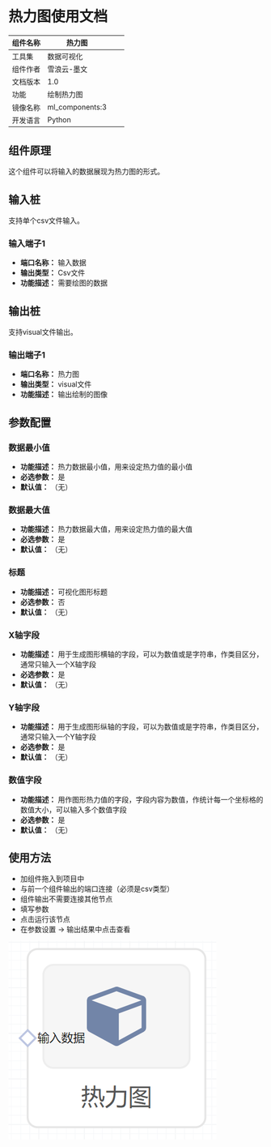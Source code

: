 # 热力图使用文档
| 组件名称 | 热力图|  |  |
| --- | --- | --- | --- |
| 工具集 | 数据可视化 |  |  |
| 组件作者 | 雪浪云-墨文 |  |  |
| 文档版本 | 1.0 |  |  |
| 功能 |绘制热力图 |  |  |
| 镜像名称 | ml_components:3 |  |  |
| 开发语言 | Python |  |  |

## 组件原理
这个组件可以将输入的数据展现为热力图的形式。
## 输入桩
支持单个csv文件输入。
### 输入端子1

- **端口名称：** 输入数据
- **输出类型：** Csv文件
- **功能描述：** 需要绘图的数据

## 输出桩
支持visual文件输出。
### 输出端子1

- **端口名称：** 热力图
- **输出类型：** visual文件
- **功能描述：** 输出绘制的图像
## 参数配置
### 数据最小值

- **功能描述：** 热力数据最小值，用来设定热力值的最小值
- **必选参数：** 是
- **默认值：** （无）
### 数据最大值

- **功能描述：** 热力数据最大值，用来设定热力值的最大值
- **必选参数：** 是
- **默认值：** （无）
### 标题

- **功能描述：** 可视化图形标题
- **必选参数：** 否
- **默认值：** （无）
### X轴字段

- **功能描述：** 用于生成图形横轴的字段，可以为数值或是字符串，作类目区分，通常只输入一个X轴字段
- **必选参数：** 是
- **默认值：** （无）
### Y轴字段

- **功能描述：** 用于生成图形纵轴的字段，可以为数值或是字符串，作类目区分，通常只输入一个Y轴字段
- **必选参数：** 是
- **默认值：** （无）
### 数值字段

- **功能描述：** 用作图形热力值的字段，字段内容为数值，作统计每一个坐标格的数值大小，可以输入多个数值字段
- **必选参数：** 是
- **默认值：** （无）


## 使用方法
- 加组件拖入到项目中
- 与前一个组件输出的端口连接（必须是csv类型）
- 组件输出不需要连接其他节点
- 填写参数
- 点击运行该节点
- 在参数设置 -> 输出结果中点击查看


![](./img/热力图.png)
